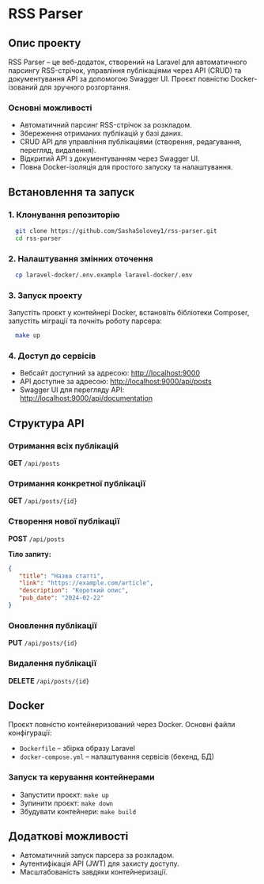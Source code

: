# RSS Parser

## Опис проекту

RSS Parser – це веб-додаток, створений на Laravel для автоматичного парсингу RSS-стрічок, управління публікаціями через API (CRUD) та документування API за допомогою Swagger UI. Проєкт повністю Docker-ізований для зручного розгортання.

### Основні можливості
- Автоматичний парсинг RSS-стрічок за розкладом.
- Збереження отриманих публікацій у базі даних.
- CRUD API для управління публікаціями (створення, редагування, перегляд, видалення).
- Відкритий API з документуванням через Swagger UI.
- Повна Docker-ізоляція для простого запуску та налаштування.

## Встановлення та запуск

### 1. Клонування репозиторію

```sh
  git clone https://github.com/SashaSolovey1/rss-parser.git
  cd rss-parser
```

### 2. Налаштування змінних оточення

```sh
  cp laravel-docker/.env.example laravel-docker/.env
```
### 3. Запуск проекту

Запустіть проєкт у контейнері Docker, встановіть бібліотеки Composer, запустіть міграції та почніть роботу парсера:

```sh
  make up
```

### 4. Доступ до сервісів

- Вебсайт доступний за адресою: [http://localhost:9000](http://localhost:9000)
- API доступне за адресою: [http://localhost:9000/api/posts](http://localhost:9000/api/posts)
- Swagger UI для перегляду API: [http://localhost:9000/api/documentation](http://localhost:9000/api/documentation)

## Структура API

### Отримання всіх публікацій
**GET** `/api/posts`

### Отримання конкретної публікації
**GET** `/api/posts/{id}`

### Створення нової публікації
**POST** `/api/posts`

**Тіло запиту:**
```json
{
   "title": "Назва статті",
   "link": "https://example.com/article",
   "description": "Короткий опис",
   "pub_date": "2024-02-22"
}
```

### Оновлення публікації
**PUT** `/api/posts/{id}`

### Видалення публікації
**DELETE** `/api/posts/{id}`

## Docker

Проєкт повністю контейнеризований через Docker. Основні файли конфігурації:
- `Dockerfile` – збірка образу Laravel
- `docker-compose.yml` – налаштування сервісів (бекенд, БД)

### Запуск та керування контейнерами

- Запустити проєкт: `make up`
- Зупинити проєкт: `make down`
- Збудувати контейнери: `make build`

## Додаткові можливості

- Автоматичний запуск парсера за розкладом.
- Аутентифікація API (JWT) для захисту доступу.
- Масштабованість завдяки контейнеризації.



